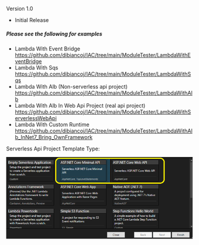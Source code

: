 Version 1.0
 - Initial Release

##### Please see the following for examples
- Lambda With Event Bridge https://github.com/dibiancoj/IAC/tree/main/ModuleTester/LambdaWithEventBridge
- Lambda With Sqs https://github.com/dibiancoj/IAC/tree/main/ModuleTester/LambdaWithSqs
- Lambda With Alb (Non-serverless api project) https://github.com/dibiancoj/IAC/tree/main/ModuleTester/LambdaWithAlb 
- Lambda With Alb In Web Api Project (real api project) https://github.com/dibiancoj/IAC/tree/main/ModuleTester/LambdaWithServerlessWebApi
- Lambda With Custom Runtime https://github.com/dibiancoj/IAC/tree/main/ModuleTester/LambdaWithAlb_InNet7_Bring_OwnFramework

Serverless Api Project Template Type:

![Serverless Project Type Selection](https://github.com/dibiancoj/IAC/blob/main/DocumentationResources/ServerlessTemplateTypeVS.png)
